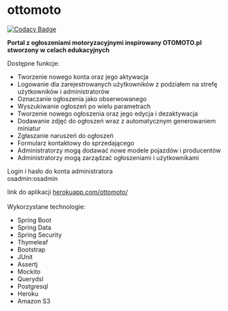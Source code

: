 # ottomoto
[![Codacy Badge](https://app.codacy.com/project/badge/Grade/0dde325e8fb34d6bb9957711959c9311)](https://www.codacy.com/manual/jacek626/otomoto?utm_source=github.com&amp;utm_medium=referral&amp;utm_content=jacek626/otomoto&amp;utm_campaign=Badge_Grade)

<b>Portal z ogłoszeniami motoryzacyjnymi inspirowany OTOMOTO.pl stworzony w celach edukacyjnych</b>

Dostępne funkcje:<br/>
<ul>
<li>Tworzenie nowego konta oraz jego aktywacja</li>
<li>Logowanie dla zarejestrowanych użytkowników z podziałem na strefę użytkowników i administratorów</li>
<li>Oznaczanie ogłoszenia jako obserwowanego</li>
<li>Wyszukiwanie ogłoszeń po wielu parametrach</li>
<li>Tworzenie nowego ogłoszenia oraz jego edycja i dezaktywacja</li>
<li>Dodawanie zdjęć do ogłoszeń wraz z automatycznym generowaniem miniatur</li>
<li>Zgłaszanie naruszeń do ogłoszeń</li>
<li>Formularz kontaktowy do sprzedającego</li>
<li>Administratorzy mogą dodawać nowe modele pojazdów i producentów</li>
<li>Administratorzy mogą zarządzać ogłoszeniami i użytkownikami</li>
</ul>

Login i hasło do konta administratora</br>
osadmin:osadmin

link do aplikacji
<a href="http://ottomoto.herokuapp.com/ottomoto/">herokuapp.com/ottomoto/</a>
<br/><br/>
Wykorzystane technologie:
<ul>
<li>Spring Boot</li>
<li>Spring Data</li>
<li>Spring Security</li>
<li>Thymeleaf</li>
<li>Bootstrap</li>
<li>JUnit</li>
<li>Assertj</li>
 <li>Mockito</li>
<li>Querydsl</li>
<li>Postgresql</li>
<li>Heroku</li>
<li>Amazon S3</li>
</ul>

